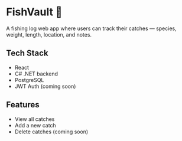 # FishVault 🎣

A fishing log web app where users can track their catches — species, weight, length, location, and notes.

## Tech Stack
- React
- C# .NET backend
- PostgreSQL
- JWT Auth (coming soon)

## Features
- View all catches
- Add a new catch
- Delete catches (coming soon)